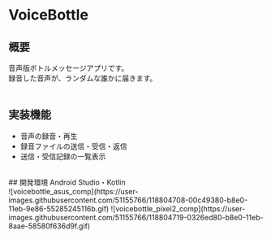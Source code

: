 # VoiceBottle

## 概要
音声版ボトルメッセージアプリです。<br>
録音した音声が、ランダムな誰かに届きます。<br>
<br>
## 実装機能
- 音声の録音・再生
- 録音ファイルの送信・受信・返信
- 送信・受信記録の一覧表示
<br>
## 開発環境
Android Studio・Kotlin
<br>
![voicebottle_asus_comp](https://user-images.githubusercontent.com/51155766/118804708-00c49380-b8e0-11eb-9e86-55285245116b.gif)
![voicebottle_pixel2_comp](https://user-images.githubusercontent.com/51155766/118804719-0326ed80-b8e0-11eb-8aae-58580f636d9f.gif)
